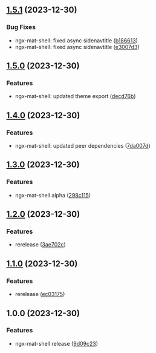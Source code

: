 ## [1.5.1](https://github.com/ProjectBay/os-projectbay/compare/v1.5.0...v1.5.1) (2023-12-30)


### Bug Fixes

* ngx-mat-shell: fixed async sidenavtitle ([b186613](https://github.com/ProjectBay/os-projectbay/commit/b186613b30eda4dd3de7d29393818bb076170f34))
* ngx-mat-shell: fixed async sidenavtitle ([e3007d3](https://github.com/ProjectBay/os-projectbay/commit/e3007d3ee79b842de69e6f191fd80bff5555513d))

## [1.5.0](https://github.com/ProjectBay/os-projectbay/compare/v1.4.0...v1.5.0) (2023-12-30)


### Features

* ngx-mat-shell: updated theme export ([decd76b](https://github.com/ProjectBay/os-projectbay/commit/decd76baa05316f79a7e6697ed27f8caa489153d))

## [1.4.0](https://github.com/ProjectBay/os-projectbay/compare/v1.3.0...v1.4.0) (2023-12-30)


### Features

* ngx-mat-shell: updated peer dependencies ([7da007d](https://github.com/ProjectBay/os-projectbay/commit/7da007d5a0c0a5c5a1b02e01ccbb20b6348a8fc0))

## [1.3.0](https://github.com/ProjectBay/os-projectbay/compare/v1.2.0...v1.3.0) (2023-12-30)


### Features

* ngx-mat-shell alpha ([298c115](https://github.com/ProjectBay/os-projectbay/commit/298c1153e3aeb4c82d1efa211f1ebd21830822b2))

## [1.2.0](https://github.com/ProjectBay/os-projectbay/compare/v1.1.0...v1.2.0) (2023-12-30)


### Features

* rerelease ([3ae702c](https://github.com/ProjectBay/os-projectbay/commit/3ae702cb665f60091f75a6c33400c640b486612e))

## [1.1.0](https://github.com/ProjectBay/os-projectbay/compare/v1.0.0...v1.1.0) (2023-12-30)


### Features

* rerelease ([ec03175](https://github.com/ProjectBay/os-projectbay/commit/ec03175dde8dc92df0561382e5fe0c7839b8f78d))

## 1.0.0 (2023-12-30)


### Features

* ngx-mat-shell release ([9d09c23](https://github.com/ProjectBay/os-projectbay/commit/9d09c23d7afff9d4b69e56581e756956b9be7500))

